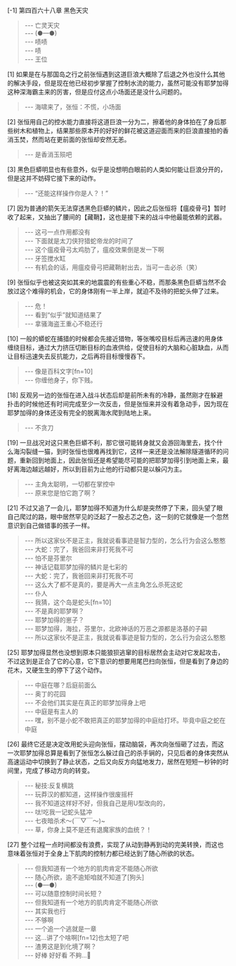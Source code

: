 
[-1] 第四百六十八章 黑色天灾
>--- 亡灵天灾<br>
>--- (●—●)<br>
>--- 啧啧<br>
>--- 啧<br>
>--- 王位<br>

[1] 如果是在与那国岛之行之前张恒遇到这道巨浪大概除了后退之外也没什么其他的解决手段，但是现在他已经初步掌握了控制水流的能力，虽然可能没有耶梦加得这种深海霸主来的厉害，但是应付这点小场面还是没什么问题的。
>--- 海啸来了，张恒：不慌，小场面<br>

[2] 张恒用自己的控水能力直接将这道巨浪一分为二，擦着他的身体拍在了身后那些树木和植物上，结果那些原本开的好好的鲜花被这道迎面而来的巨浪直接拍的香消玉焚，然而站在更前面的张恒却安然无恙。
>--- 是香消玉殒吧<br>

[3] 黑色巨蟒明显也有些意外，似乎是没想明白眼前的人类如何能让巨浪分开的，但是这并不妨碍它接下来的动作。
>--- “还能这样操作你是人？！”<br>

[7] 因为普通的箭矢无法穿透黑色巨蟒的鳞片，因此之后张恒将【瘟疫骨弓】暂时收了起来，又抽出了腰间的【藏鞘】，这也是接下来的战斗中他最能依赖的武器。
>--- 这弓一点作用都没有<br>
>--- 下面就是太刀侠狩猎蛇帝龙的时间了<br>
>--- 这个瘟疫骨弓太鸡肋了，瘟疫效果倒是发一下啊<br>
>--- 牙签搅水缸<br>
>--- 有机会的话，用瘟疫骨弓把藏鞘射出去，当可一击必杀（笑）<br>

[9] 张恒似乎也被这突如其来的地震震的有些重心不稳，而那条黑色巨蟒当然不会放过这个难得的机会，它的身体刚有一半上岸，就迫不及待的把蛇头伸了过来。
>--- 危！<br>
>--- 看到“似乎”就知道结果了<br>
>--- 拿骚海盗王重心不稳还行<br>

[10] 一般的蟒蛇在捕猎的时候都会先接近猎物，等张嘴咬目标后再迅速的用身体缠绕目标，通过大力挤压切断目标的血液供给，促使目标的大脑和心脏缺血，从而让目标迅速失去反抗能力，之后再将目标慢慢吞下。
>--- 像是百科文字[fn=10]<br>
>--- 你缠他身子，你下贱。<br>

[18] 反观另一边的张恒在进入战斗状态后却是前所未有的冷静，虽然刚才在躲避扑击的时候他还有时间完成至少一次反击，但是张恒来并没有着急动手，因为现在耶梦加得的身体还没有完全的脱离海水爬到陆地上来。
>--- 不贪刀<br>

[19] 一旦战况对这只黑色巨蟒不利，那它很可能转身就又会游回海里去，找个什么海沟裂缝一猫，到时张恒也很难再找到它，这样一来还是没法解除隧道循环的问题，重新回到地面上，因此张恒还是希望能尽可能的把耶梦加得引到地面上来，最好离海边越远越好，所以到目前为止他的行动都只是以躲闪为主。
>--- 主角太聪明，一切都在掌控中<br>
>--- 原来您是怕它跑了啊？<br>

[21] 不过又追了一会儿，耶梦加得不知道为什么却是突然停了下来，回头望了眼自己爬过的路，眼中居然罕见的泛起了一股忐忑之色，这一刻的它就像是一个忽然意识到自己做错事的孩子一样。
>--- 所以这家伙不是正主，我就说看事迹是智力型的，怎么行为会这么憨憨<br>
>--- 大蛇：完了，我爸回来非打死我不可<br>
>--- 怕不是芬里尔<br>
>--- 神话记载耶梦加得的鳞片是七彩的<br>
>--- 大蛇：完了，我爸回来非打死我不可<br>
>--- 这么大了都不是真的，要是再大一点主角怎么杀死这蛇<br>
>--- 仆人<br>
>--- 我猜，这个岛是蛇头[fn=10]<br>
>--- 不是真的耶梦啊？<br>
>--- 耶梦加得的崽子？<br>
>--- 耶梦加得，海拉，芬里尔，北欧神话的万恶之源都是洛基的子嗣<br>
>--- 所以这家伙不是正主，我就说看事迹是智力型的，怎么行为会这么憨憨<br>

[25] 耶梦加得显然也没想到原本只能狼狈逃窜的目标居然会主动对它发起攻击，不过这到是正合了它的心意，它下意识的想要用尾巴扫向张恒，但是看到了身边的花木，又硬生生的停下了这个动作。
>--- 中庭在哪？后庭前面么<br>
>--- 奥丁的花园<br>
>--- 不会他们其实是在真正的耶梦加得身上吧<br>
>--- 中庭是有主人的<br>
>--- 嘿，别不是小蛇不敢把真正的耶梦加得的中庭给打坏。毕竟中庭之蛇在中庭<br>

[26] 最终它还是决定改用蛇头迎向张恒，摆动脑袋，再次向张恒砸了过去，而这一次耶梦加得总算是看到了张恒怎么躲过自己的杀手锏的，只见后者的身体突然从高速运动中切换到了静止状态，之后又向反方向猛地发力，居然在短短一秒钟的时间里，完成了移动方向的转变。
>--- 秘技:反复横跳<br>
>--- 玩莽汉的都知道，这样操作很废摇杆<br>
>--- 我不知道这样好不好，但我自己是用U型改向的，<br>
>--- 呔!吃我一记蛇头猛冲<br>
>--- 七夜暗杀术～(￣▽￣～)~<br>
>--- 草，你身上莫不是还有退魔家族的血统？！<br>

[27] 整个过程一点时间都没有浪费，实现了从动到静再到动的完美转换，而这也意味着张恒对于全身上下肌肉的控制力都已经达到了随心所欲的状态。
>--- 但我知道有一个地方的肌肉肯定不能随心所欲<br>
>--- 随心所欲，逾不逾矩咱就不知道了[狗头]<br>
>--- (●—●)<br>
>--- 可以随意控制时间长短？<br>
>--- 但我知道有一个地方的肌肉肯定不能随心所欲<br>
>--- 其实我也行<br>
>--- 不够啊<br>
>--- 一个追一个逃就是一章<br>
>--- 这…讲了个啥啊[fn=12]也太短了吧<br>
>--- 渣男这是到化境了啊？<br>
>--- 好棒 好好看 不夠...🥺<br>
